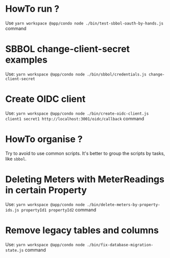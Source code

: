 # HowTo run ?

Use `yarn workspace @app/condo node ./bin/test-sbbol-oauth-by-hands.js` command

# SBBOL change-client-secret examples #

Use: `yarn workspace @app/condo node ./bin/sbbol/credentials.js change-client-secret`

# Create OIDC client #

Use: `yarn workspace @app/condo node ./bin/create-oidc-client.js client1 secret1 http://localhost:3001/oidc/callback` command

# HowTo organise ?

Try to avoid to use common scripts. It's better to group the scripts by tasks, like `sbbol`.

# Deleting Meters with MeterReadings in certain Property

Use: `yarn workspace @app/condo node ./bin/delete-meters-by-property-ids.js propertyId1 propertyId2` command

# Remove legacy tables and columns

Use: `yarn workspace @app/condo node ./bin/fix-database-migration-state.js` command
